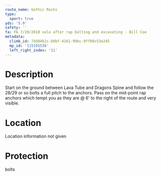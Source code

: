 ```yaml
---
route_name: Gothic Rocks
type:
  sport: true
yds: '5.9'
safety: ''
fa: FA 7/20/2010 solo after rap bolting and excavating - Bill Coe
metadata:
  climb_id: 7dd84b2c-b0bf-4161-99bc-9ff08c53e245
  mp_id: '115191536'
  left_right_index: '11'
---
```

# Description
Start on the ground between Lava Tube and Dragons Spine and follow the 28/29 or so bolts a full pitch to the anchors. Pass on the mid-point rap anchors which tempt you as they are @ 6' to the right of the route and very visible.

# Location
Location information not given

# Protection
bolts
